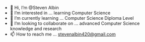 - 👋 Hi, I’m @Steven Albin 
- 👀 I’m interested in ... learning Computer Science 
- 🌱 I’m currently learning ... Computer Science Diploma Level 
- 💞️ I’m looking to collaborate on ... advanced Computer Science knowledge and research 
- 📫 How to reach me ... stevenalbin420@gmail.com

<!---
Senga255/Senga255 is a ✨ special ✨ repository because its `README.md` (this file) appears on your GitHub profile.
You can click the Preview link to take a look at your changes.
--->
